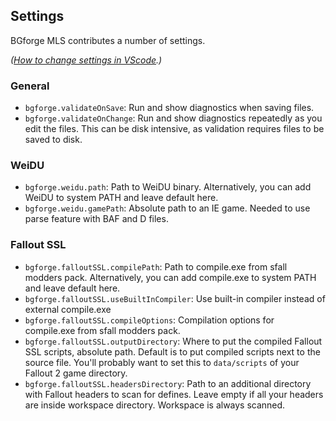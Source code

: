 ## Settings

BGforge MLS contributes a number of settings.

_([How to change settings in VScode](https://code.visualstudio.com/docs/getstarted/settings).)_

### General

- `bgforge.validateOnSave`: Run and show diagnostics when saving files.
- `bgforge.validateOnChange`: Run and show diagnostics repeatedly as you edit the files. This can be disk intensive, as validation requires files to be saved to disk.

### WeiDU

- `bgforge.weidu.path`: Path to WeiDU binary. Alternatively, you can add WeiDU to system PATH and leave default here.
- `bgforge.weidu.gamePath`: Absolute path to an IE game. Needed to use parse feature with BAF and D files.

### Fallout SSL

- `bgforge.falloutSSL.compilePath`: Path to compile.exe from sfall modders pack. Alternatively, you can add compile.exe to system PATH and leave default here.
- `bgforge.falloutSSL.useBuiltInCompiler`: Use built-in compiler instead of external compile.exe
- `bgforge.falloutSSL.compileOptions`: Compilation options for compile.exe from sfall modders pack.
- `bgforge.falloutSSL.outputDirectory`: Where to put the compiled Fallout SSL scripts, absolute path. Default is to put compiled scripts next to the source file. You'll probably want to set this to `data/scripts` of your Fallout 2 game directory.
- `bgforge.falloutSSL.headersDirectory`: Path to an additional directory with Fallout headers to scan for defines.
  Leave empty if all your headers are inside workspace directory. Workspace is always scanned.
